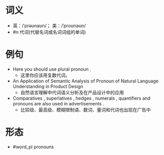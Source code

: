 # 词义
- 英：/ˈprəʊnaʊn/； 美：/ˈproʊnaʊn/
- #n 代词(代替名词或名词词组的单词)
# 例句
- Here you should use plural pronoun .
	- 这里你应该用复数代词。
- An Application of Semantic Analysis of Pronoun of Natural Language Understanding in Product Design
	- 自然语言理解中代词语义分析及在产品设计中的应用
- Comparatives , superlatives , hedges , numerals , quantifiers and pronouns are also used in advertisements .
	- 比较级、最高级、模糊限制语、数词、量词和代词也出现在广告中
# 形态
- #word_pl pronouns
